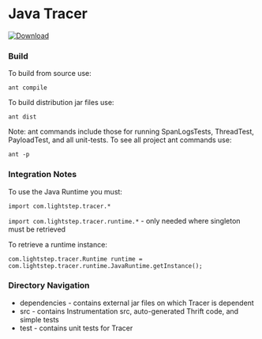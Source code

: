 # Java Tracer

[![Download](https://api.bintray.com/packages/lightstep/maven/lightstep-tracer-jre/images/download.svg) ](https://bintray.com/lightstep/maven/lightstep-tracer-jre/_latestVersion)

### Build

To build from source use:

    ant compile

To build distribution jar files use:

    ant dist

Note: ant commands include those for running SpanLogsTests, ThreadTest, PayloadTest, and all unit-tests. To see all project ant commands use:

    ant -p

### Integration Notes

To use the Java Runtime you must:

  `import com.lightstep.tracer.*`

  `import com.lightstep.tracer.runtime.*` - only needed where singleton must be retrieved

To retrieve a runtime instance:

  `com.lightstep.tracer.Runtime runtime = com.lightstep.tracer.runtime.JavaRuntime.getInstance();`    

### Directory Navigation

* dependencies - contains external jar files on which Tracer is dependent
* src - contains Instrumentation src, auto-generated Thrift code, and simple tests
* test - contains unit tests for Tracer
